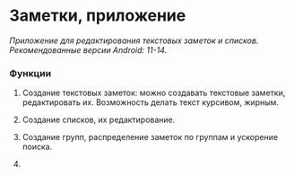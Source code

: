# Заметки, приложение

_Приложение для редактирования текстовых заметок и списков._
_*Рекомендованные версии Android: 11-14.*_

### Функции

1. Создание текстовых заметок: можно создавать текстовые заметки, редактировать их. Возможность делать текст курсивом, жирным.

1. Создание списков, их редактирование.

1. Создание групп, распределение заметок по группам и ускорение поиска.

1. 